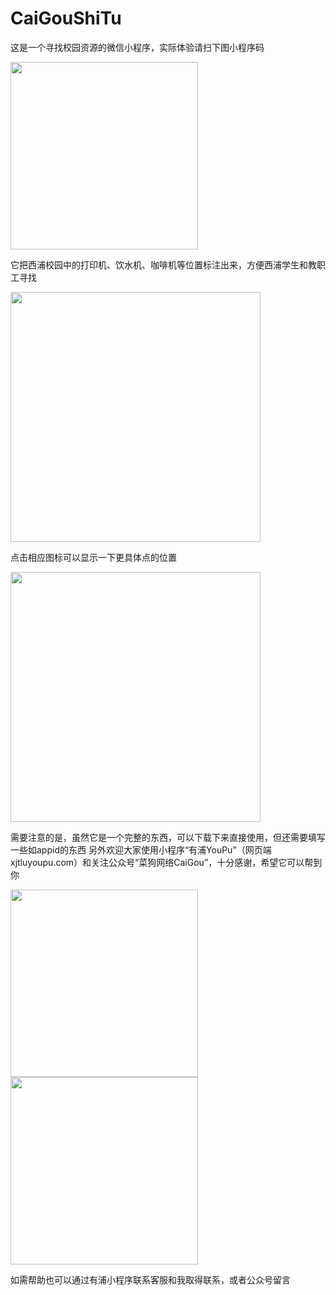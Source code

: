 # CaiGouShiTu

这是一个寻找校园资源的微信小程序，实际体验请扫下图小程序码

<img src="https://user-images.githubusercontent.com/73621267/111025289-18822600-841e-11eb-8072-60dd7ccda81e.png" width="300">

它把西浦校园中的打印机、饮水机、咖啡机等位置标注出来，方便西浦学生和教职工寻找

<img src="https://user-images.githubusercontent.com/73621267/111025184-8417c380-841d-11eb-934c-098f8580d88e.png" width="400">

点击相应图标可以显示一下更具体点的位置

<img src="https://user-images.githubusercontent.com/73621267/111025232-be816080-841d-11eb-9dca-c4c0e8d4513a.png" width="400">

需要注意的是，虽然它是一个完整的东西，可以下载下来直接使用，但还需要填写一些如appid的东西
另外欢迎大家使用小程序“有浦YouPu”（网页端 xjtluyoupu.com）和关注公众号“菜狗网络CaiGou”，十分感谢，希望它可以帮到你

<img src="https://user-images.githubusercontent.com/73621267/111025313-44051080-841e-11eb-866c-3cea2cc72750.png" width="300"><img src="https://user-images.githubusercontent.com/73621267/111025341-7878cc80-841e-11eb-8a39-074ba8ffa2e7.png" width="300">

如需帮助也可以通过有浦小程序联系客服和我取得联系，或者公众号留言

